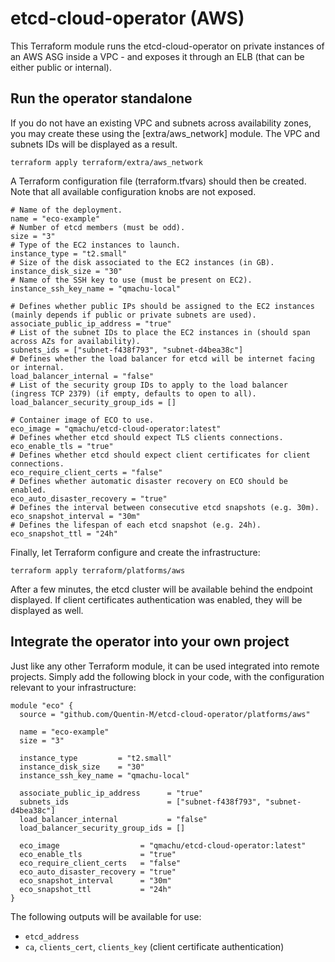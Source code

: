 # etcd-cloud-operator (AWS)

This Terraform module runs the etcd-cloud-operator on private instances of an
AWS ASG inside a VPC - and exposes it through an ELB (that can be either public
or internal).

## Run the operator standalone

If you do not have an existing VPC and subnets across availability zones, you
may create these using the [extra/aws_network] module. The VPC and subnets IDs
will be displayed as a result.

```
terraform apply terraform/extra/aws_network
```

A Terraform configuration file (terraform.tfvars) should then be created. Note
that all available configuration knobs are not exposed.

```
# Name of the deployment.
name = "eco-example"
# Number of etcd members (must be odd).
size = "3"
# Type of the EC2 instances to launch.
instance_type = "t2.small"
# Size of the disk associated to the EC2 instances (in GB).
instance_disk_size = "30"
# Name of the SSH key to use (must be present on EC2).
instance_ssh_key_name = "qmachu-local"

# Defines whether public IPs should be assigned to the EC2 instances (mainly depends if public or private subnets are used).
associate_public_ip_address = "true"
# List of the subnet IDs to place the EC2 instances in (should span across AZs for availability).
subnets_ids = ["subnet-f438f793", "subnet-d4bea38c"]
# Defines whether the load balancer for etcd will be internet facing or internal.
load_balancer_internal = "false"
# List of the security group IDs to apply to the load balancer (ingress TCP 2379) (if empty, defaults to open to all).
load_balancer_security_group_ids = []

# Container image of ECO to use.
eco_image = "qmachu/etcd-cloud-operator:latest"
# Defines whether etcd should expect TLS clients connections.
eco_enable_tls = "true"
# Defines whether etcd should expect client certificates for client connections.
eco_require_client_certs = "false"
# Defines whether automatic disaster recovery on ECO should be enabled.
eco_auto_disaster_recovery = "true"
# Defines the interval between consecutive etcd snapshots (e.g. 30m).
eco_snapshot_interval = "30m"
# Defines the lifespan of each etcd snapshot (e.g. 24h).
eco_snapshot_ttl = "24h"
```

Finally, let Terraform configure and create the infrastructure:

```
terraform apply terraform/platforms/aws
```

After a few minutes, the etcd cluster will be available behind the endpoint
displayed. If client certificates authentication was enabled, they will be
displayed as well.

## Integrate the operator into your own project

Just like any other Terraform module, it can be used integrated into remote
projects. Simply add the following block in your code, with the configuration
relevant to your infrastructure:

```
module "eco" {
  source = "github.com/Quentin-M/etcd-cloud-operator/platforms/aws"

  name = "eco-example"
  size = "3"

  instance_type         = "t2.small"
  instance_disk_size    = "30"
  instance_ssh_key_name = "qmachu-local"

  associate_public_ip_address      = "true"
  subnets_ids                      = ["subnet-f438f793", "subnet-d4bea38c"]
  load_balancer_internal           = "false"
  load_balancer_security_group_ids = []

  eco_image                  = "qmachu/etcd-cloud-operator:latest"
  eco_enable_tls             = "true"
  eco_require_client_certs   = "false"
  eco_auto_disaster_recovery = "true"
  eco_snapshot_interval      = "30m"
  eco_snapshot_ttl           = "24h"
}
```

The following outputs will be available for use:
- `etcd_address`
- `ca`, `clients_cert`, `clients_key` (client certificate authentication)